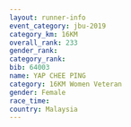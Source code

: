 ```yaml
---
layout: runner-info 
event_category: jbu-2019 
category_km: 16KM  
overall_rank: 233
gender_rank: 
category_rank: 
bib: 64003
name: YAP CHEE PING
category: 16KM Women Veteran
gender: Female
race_time: 
country: Malaysia
---
```

